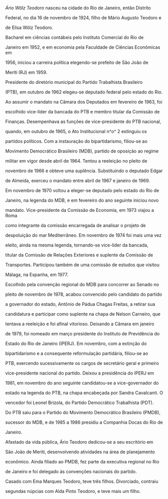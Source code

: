 

*Ário Wölz Teodoro* nasceu na cidade do Rio de Janeiro, então Distrito

Federal, no dia 16 de novembro de 1924, filho de Mário Augusto Teodoro e

de Elisa Wölz Teodoro.



Bacharel em ciências contábeis pelo Instituto Comercial do Rio de

Janeiro em 1952, e em economia pela Faculdade de Ciências Econômicas em

1956, iniciou a carreira política elegendo-se prefeito de São João de

Meriti (RJ) em 1959.



Presidente do diretório municipal do Partido Trabalhista Brasileiro

(PTB), em outubro de 1962 elegeu-se deputado federal pelo estado do Rio.

Ao assumir o mandato na Câmara dos Deputados em fevereiro de 1963, foi

escolhido vice-líder da bancada do PTB e membro titular da Comissão de

Finanças. Desempenhava as funções de vice-presidente do PTB nacional,

quando, em outubro de 1965, o Ato Institucional n^o^ 2 extinguiu os

partidos políticos. Com a instauração do bipartidarismo, filiou-se ao

Movimento Democrático Brasileiro (MDB), partido de oposição ao regime

militar em vigor desde abril de 1964. Tentou a reeleição no pleito de

novembro de 1966 e obteve uma suplência. Substituindo o deputado Edgar

de Almeida, exerceu o mandato entre abril de 1967 e janeiro de 1969.



Em novembro de 1970 voltou a eleger-se deputado pelo estado do Rio de

Janeiro, na legenda do MDB, e em fevereiro do ano seguinte iniciou novo

mandato. Vice-presidente da Comissão de Economia, em 1973 viajou a Roma

como integrante da comissão encarregada de analisar o projeto de

despoluição do mar Mediterrâneo. Em novembro de 1974 foi mais uma vez

eleito, ainda na mesma legenda, tornando-se vice-líder da bancada,

titular da Comissão de Relações Exteriores e suplente da Comissão de

Transportes. Participou também de uma comissão de estudos que visitou

Málaga, na Espanha, em 1977.



Escolhido pela convenção regional do MDB para concorrer ao Senado no

pleito de novembro de 1978, acabou convencido pelo candidato do partido

a governador do estado, Antônio de Pádua Chagas Freitas, a retirar sua

candidatura e participar como suplente na chapa de Nelson Carneiro, que

tentava a reeleição e foi afinal vitorioso. Deixando a Câmara em janeiro

de 1979, foi nomeado em março presidente do Instituto de Previdência do

Estado do Rio de Janeiro (IPERJ). Em novembro, com a extinção do

bipartidarismo e a consequente reformulação partidária, filiou-se ao

PTB, exercendo sucessivamente os cargos de secretário geral e primeiro

vice-presidente nacional do partido. Deixou a presidência do IPERJ em

1981, em novembro do ano seguinte candidatou-se a vice-governador do

estado na legenda do PTB, na chapa encabeçada por Sandra Cavalcanti. O

vencedor foi Leonel Brizola, do Partido Democrático Trabalhista (PDT).

Do PTB saiu para o Partido do Movimento Democrático Brasileiro (PMDB),

sucessor do MDB, e de 1985 a 1986 presidiu a Companhia Docas do Rio de

Janeiro.



Afastado da vida pública, Ário Teodoro dedicou-se a seu escritório em

São João de Meriti, desenvolvendo atividades na área de planejamento

econômico. Ainda filiado ao PMDB, fez parte da executiva regional no Rio

de Janeiro e foi delegado às convenções nacionais do partido.



Casado com Ema Marques Teodoro, teve três filhos. Divorciado, contraiu

segundas núpcias com Alda Pinto Teodoro, e teve mais um filho.



